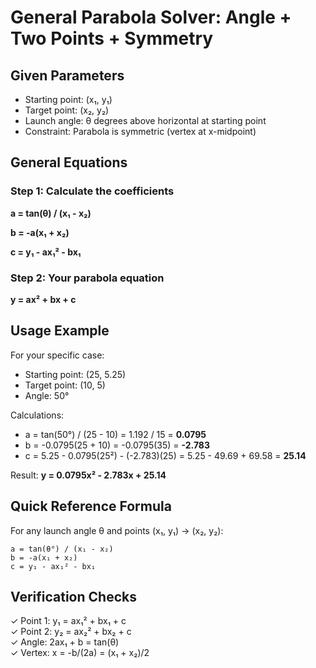# General Parabola Solver: Angle + Two Points + Symmetry

## Given Parameters
- Starting point: (x₁, y₁)
- Target point: (x₂, y₂) 
- Launch angle: θ degrees above horizontal at starting point
- Constraint: Parabola is symmetric (vertex at x-midpoint)

## General Equations

### Step 1: Calculate the coefficients

**a = tan(θ) / (x₁ - x₂)**

**b = -a(x₁ + x₂)**

**c = y₁ - ax₁² - bx₁**

### Step 2: Your parabola equation
**y = ax² + bx + c**

## Usage Example
For your specific case:
- Starting point: (25, 5.25)
- Target point: (10, 5)
- Angle: 50°

Calculations:
- a = tan(50°) / (25 - 10) = 1.192 / 15 = **0.0795**
- b = -0.0795(25 + 10) = -0.0795(35) = **-2.783**
- c = 5.25 - 0.0795(25²) - (-2.783)(25) = 5.25 - 49.69 + 69.58 = **25.14**

Result: **y = 0.0795x² - 2.783x + 25.14**

## Quick Reference Formula
For any launch angle θ and points (x₁, y₁) → (x₂, y₂):

```
a = tan(θ°) / (x₁ - x₂)
b = -a(x₁ + x₂)
c = y₁ - ax₁² - bx₁
```

## Verification Checks
✓ Point 1: y₁ = ax₁² + bx₁ + c  
✓ Point 2: y₂ = ax₂² + bx₂ + c  
✓ Angle: 2ax₁ + b = tan(θ)  
✓ Vertex: x = -b/(2a) = (x₁ + x₂)/2